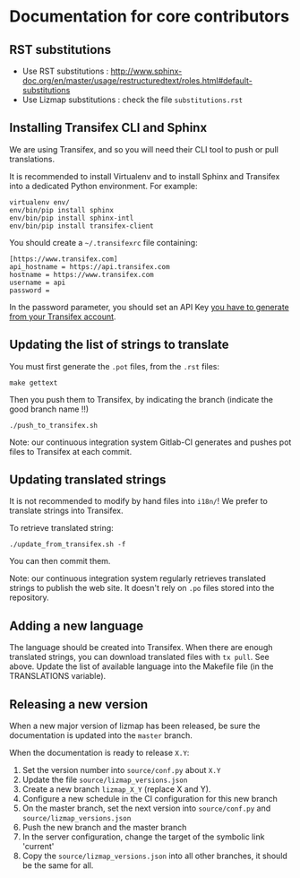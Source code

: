 # Documentation for core contributors

## RST substitutions

* Use RST substitutions : http://www.sphinx-doc.org/en/master/usage/restructuredtext/roles.html#default-substitutions
* Use Lizmap substitutions : check the file `substitutions.rst`

## Installing Transifex CLI and Sphinx

We are using Transifex, and so you will need their CLI tool to push or pull
translations.

It is recommended to install Virtualenv and to install Sphinx and 
Transifex into a dedicated Python environment. For example:

```
virtualenv env/
env/bin/pip install sphinx
env/bin/pip install sphinx-intl
env/bin/pip install transifex-client
``` 

You should create a `~/.transifexrc` file containing:

```
[https://www.transifex.com]
api_hostname = https://api.transifex.com
hostname = https://www.transifex.com
username = api
password = 
```

In the password parameter, you should set an API Key [you have to generate from your
Transifex account](https://www.transifex.com/user/settings/api/).

## Updating the list of strings to translate

You must first generate the `.pot` files, from the `.rst` files:

```
make gettext
```

Then you push them to Transifex, by indicating the branch (indicate the good branch name !!)

```
./push_to_transifex.sh
```

Note: our continuous integration system Gitlab-CI generates and pushes pot files to
Transifex at each commit.

## Updating translated strings

It is not recommended to modify by hand files into `i18n/`! We prefer to 
translate strings into Transifex.

To retrieve translated string:

```
./update_from_transifex.sh -f
```

You can then commit them.

Note: our continuous integration system regularly retrieves translated strings
to publish the web site. It doesn't rely on `.po` files stored into the repository.

## Adding a new language

The language should be created into Transifex. When there are enough translated
strings, you can download translated files with `tx pull`. See above.
Update the list of available language into the Makefile file (in the TRANSLATIONS variable).

## Releasing a new version

When a new major version of lizmap has been released, be sure the documentation
is updated into the `master` branch.

When the documentation is ready to release `X.Y`:

1. Set the version number into `source/conf.py` about `X.Y`
1. Update the file `source/lizmap_versions.json`
1. Create a new branch `lizmap_X_Y` (replace X and Y).
1. Configure a new schedule in the CI configuration for this new branch
1. On the master branch, set the next version into `source/conf.py` and `source/lizmap_versions.json`
1. Push the new branch and the master branch
1. In the server configuration, change the target of the symbolic link 'current'
1. Copy the `source/lizmap_versions.json` into all other branches, it should be the
   same for all.
